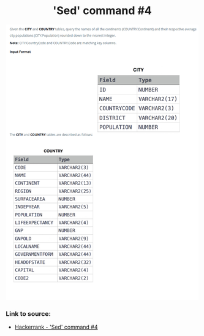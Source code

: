 <h1 align="center">'Sed' command #4</h1>

![alt text](https://github.com/matthew01lokiet/Github-repos-images/blob/main/Other/SQL/average_population_of_each_continent.png)

### Link to source: 
- <a href="https://www.hackerrank.com/challenges/sed-command-4/problem">Hackerrank - 'Sed' command #4</a>


